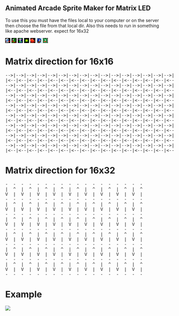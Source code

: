 ## Animated Arcade Sprite Maker for Matrix LED 

To use this you must have the files local to your computer or on the server then choose the file from that local dir. Also this needs to run in something like apache webserver. expect for 16x32


<img src="https://raw.githubusercontent.com/djmason9/pixelMatrixMaker/main/16x16/DigDug01.png"/>
<img src="https://raw.githubusercontent.com/djmason9/pixelMatrixMaker/main/16x16/DigDugMonster01.png"/>
<img src="https://raw.githubusercontent.com/djmason9/pixelMatrixMaker/main/16x16/DonkeyMario01.png"/>
<img src="https://raw.githubusercontent.com/djmason9/pixelMatrixMaker/main/16x16/Frogger01.png"/>
<img src="https://raw.githubusercontent.com/djmason9/pixelMatrixMaker/main/16x16/Qbert01.png"/>
<img src="https://raw.githubusercontent.com/djmason9/pixelMatrixMaker/main/16x16/Sonic01.png"/>
<img src="https://raw.githubusercontent.com/djmason9/pixelMatrixMaker/main/16x16/Monster01.png"/>

#
 
# Matrix direction for 16x16
<pre style="width:550px">
-->|-->|-->|-->|-->|-->|-->|-->|-->|-->|-->|-->|-->|-->|-->|-->|
|<--|<--|<--|<--|<--|<--|<--|<--|<--|<--|<--|<--|<--|<--|<--|<--
-->|-->|-->|-->|-->|-->|-->|-->|-->|-->|-->|-->|-->|-->|-->|-->|
|<--|<--|<--|<--|<--|<--|<--|<--|<--|<--|<--|<--|<--|<--|<--|<--
-->|-->|-->|-->|-->|-->|-->|-->|-->|-->|-->|-->|-->|-->|-->|-->|
|<--|<--|<--|<--|<--|<--|<--|<--|<--|<--|<--|<--|<--|<--|<--|<--
-->|-->|-->|-->|-->|-->|-->|-->|-->|-->|-->|-->|-->|-->|-->|-->|
|<--|<--|<--|<--|<--|<--|<--|<--|<--|<--|<--|<--|<--|<--|<--|<--
-->|-->|-->|-->|-->|-->|-->|-->|-->|-->|-->|-->|-->|-->|-->|-->|
|<--|<--|<--|<--|<--|<--|<--|<--|<--|<--|<--|<--|<--|<--|<--|<--
-->|-->|-->|-->|-->|-->|-->|-->|-->|-->|-->|-->|-->|-->|-->|-->|
|<--|<--|<--|<--|<--|<--|<--|<--|<--|<--|<--|<--|<--|<--|<--|<--
-->|-->|-->|-->|-->|-->|-->|-->|-->|-->|-->|-->|-->|-->|-->|-->|
|<--|<--|<--|<--|<--|<--|<--|<--|<--|<--|<--|<--|<--|<--|<--|<--
-->|-->|-->|-->|-->|-->|-->|-->|-->|-->|-->|-->|-->|-->|-->|-->|
|<--|<--|<--|<--|<--|<--|<--|<--|<--|<--|<--|<--|<--|<--|<--|<--
</pre>

# Matrix direction for 16x32
<pre style="width:550px">
-  -  -  -  -  -  -  -  -  -  -  -  -  -  -  -  -  -
|  ^  |  ^  |  ^  |  ^  |  ^  |  ^  |  ^  |  ^  |  ^
V  |  V  |  V  |  V  |  V  |  V  |  V  |  V  |  V  |
-  -  -  -  -  -  -  -  -  -  -  -  -  -  -  -  -  -
|  ^  |  ^  |  ^  |  ^  |  ^  |  ^  |  ^  |  ^  |  ^
V  |  V  |  V  |  V  |  V  |  V  |  V  |  V  |  V  |
-  -  -  -  -  -  -  -  -  -  -  -  -  -  -  -  -  -
|  ^  |  ^  |  ^  |  ^  |  ^  |  ^  |  ^  |  ^  |  ^
V  |  V  |  V  |  V  |  V  |  V  |  V  |  V  |  V  |
-  -  -  -  -  -  -  -  -  -  -  -  -  -  -  -  -  -
|  ^  |  ^  |  ^  |  ^  |  ^  |  ^  |  ^  |  ^  |  ^
V  |  V  |  V  |  V  |  V  |  V  |  V  |  V  |  V  |
-  -  -  -  -  -  -  -  -  -  -  -  -  -  -  -  -  -
|  ^  |  ^  |  ^  |  ^  |  ^  |  ^  |  ^  |  ^  |  ^
V  |  V  |  V  |  V  |  V  |  V  |  V  |  V  |  V  |
-  -  -  -  -  -  -  -  -  -  -  -  -  -  -  -  -  -
|  ^  |  ^  |  ^  |  ^  |  ^  |  ^  |  ^  |  ^  |  ^
V  |  V  |  V  |  V  |  V  |  V  |  V  |  V  |  V  |
-  -  -  -  -  -  -  -  -  -  -  -  -  -  -  -  -  -
</pre>

# Example
<img src="https://bitcows.com/wp-content/uploads/2019/10/alexa-e1570468072869-768x1034.jpg" width="400"/>
